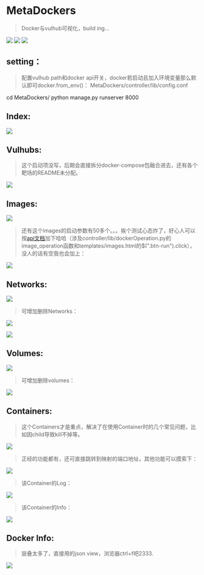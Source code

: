 # MetaDockers

> Docker与vulhub可视化，build ing...

![](http://shields.hust.cc/Python-v2.7-blue.svg)
![](http://progressed.io/bar/80?scale=100&title=build)
![](http://shields.hust.cc/Django-1.10-blue.svg)

## setting：
> 配置vulhub path和docker api开关，docker若启动且加入环境变量那么默认即可docker.from_env()：
MetaDockers/controller/lib/config.conf

cd MetaDockers/
python manage.py runserver 8000
## Index:
![](http://7xiw31.com1.z0.glb.clouddn.com/gerggf.png)
## Vulhubs:
> 这个启动项没写，后期会直接拆分docker-compose包融合进去，还有各个靶场的README未分配。

![](http://7xiw31.com1.z0.glb.clouddn.com/egwrg.png)
## Images:
![](http://7xiw31.com1.z0.glb.clouddn.com/regregeh.png)
> 还有这个images的启动参数有50多个。。。挨个测试心态炸了，好心人可以按[api文档](http://docker-py.readthedocs.io/en/stable/containers.html)加下哈哈（涉及controller/lib/dockerOperation.py的image_operation函数和templates/images.html的$(".btn-run").click），没人的话有空我也会加上：

![](http://7xiw31.com1.z0.glb.clouddn.com/3rvyjar.png)
## Networks:
![](http://7xiw31.com1.z0.glb.clouddn.com/43tyo8dsf.png)

> 可增加删除Networks：

![](http://7xiw31.com1.z0.glb.clouddn.com/thth.png)

![](http://7xiw31.com1.z0.glb.clouddn.com/ewtewr.png)
## Volumes:
![](http://7xiw31.com1.z0.glb.clouddn.com/32r32r3r2.png)

> 可增加删除volumes：

![](http://7xiw31.com1.z0.glb.clouddn.com/rwiubsdf.png)
## Containers:

> 这个Containers才是重点，解决了在使用Container时的几个常见问题，比如因child导致kill不掉等。

![](http://7xiw31.com1.z0.glb.clouddn.com/dsfwwefrew4.png)

> 正经的功能都有，还可直接跳转到映射的端口地址，其他功能可以摸索下：

![](http://7xiw31.com1.z0.glb.clouddn.com/sadbkyuasd.png)

> 该Container的Log：

![](http://7xiw31.com1.z0.glb.clouddn.com/wg7vyksdf.png)

> 该Container的Info：

![](http://7xiw31.com1.z0.glb.clouddn.com/3qrg7iqw.png)
## Docker Info:

> 层叠太多了，直接用的json view，浏览器ctrl+f吧2333.

![](http://7xiw31.com1.z0.glb.clouddn.com/3rb78sdfk.png)


